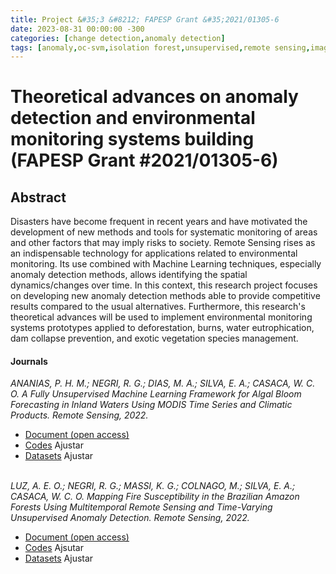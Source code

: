 ```yaml
---
title: Project &#35;3 &#8212; FAPESP Grant &#35;2021/01305-6
date: 2023-08-31 00:00:00 -300
categories: [change detection,anomaly detection]
tags: [anomaly,oc-svm,isolation forest,unsupervised,remote sensing,image,simulation,stochastic distance,sar,multispectral,clustering]  
---
```


# Theoretical advances on anomaly detection and environmental monitoring systems building (FAPESP Grant #2021/01305-6)

## Abstract

Disasters have become frequent in recent years and have motivated the development of new methods and tools for systematic monitoring of areas and other factors that may imply risks to society. Remote Sensing rises as an indispensable technology for applications related to environmental monitoring. Its use combined with Machine Learning techniques, especially anomaly detection methods, allows identifying the spatial dynamics/changes over time. In this context, this research project focuses on developing new anomaly detection methods able to provide competitive results compared to the usual alternatives. Furthermore, this research's theoretical advances will be used to implement environmental monitoring systems prototypes applied to deforestation, burns, water eutrophication, dam collapse prevention, and exotic vegetation species management.




#### Journals

*ANANIAS, P. H. M.; NEGRI, R. G.; DIAS, M. A.; SILVA, E. A.; CASACA, W. C. O. A Fully Unsupervised Machine Learning Framework for Algal Bloom Forecasting in Inland Waters Using MODIS Time Series and Climatic Products. Remote Sensing, 2022.*

- [Document (open access)](https://doi.org/10.3390/rs14174283)
- [Codes](https://doi.org/) Ajustar
- [Datasets](https://doi.org/) Ajustar
<br/><br/>


*LUZ, A. E. O.; NEGRI, R. G.; MASSI, K. G.; COLNAGO, M.; SILVA, E. A.; CASACA, W. C. O. Mapping Fire Susceptibility in the Brazilian Amazon Forests Using Multitemporal Remote Sensing and Time-Varying Unsupervised Anomaly Detection. Remote Sensing, 2022.*

- [Document (open access)](https://doi.org/10.3390/rs14102429)
- [Codes](https://doi.org/) Ajsutar
- [Datasets](https://doi.org/) Ajustar
<br/><br/>

























